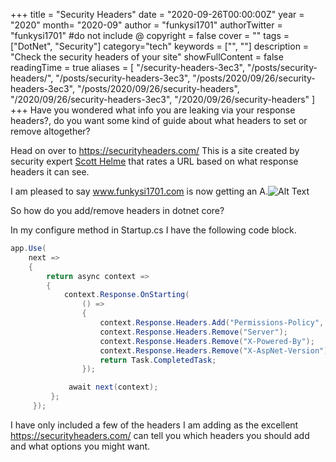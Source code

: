 +++
title = "Security Headers"
date = "2020-09-26T00:00:00Z"
year = "2020"
month= "2020-09"
author = "funkysi1701"
authorTwitter = "funkysi1701" #do not include @
copyright = false
cover = ""
tags = ["DotNet", "Security"]
category="tech"
keywords = ["", ""]
description = "Check the security headers of your site"
showFullContent = false
readingTime = true
aliases = [
    "/security-headers-3ec3",
    "/posts/security-headers/",
    "/posts/security-headers-3ec3",
    "/posts/2020/09/26/security-headers-3ec3",
    "/posts/2020/09/26/security-headers",
    "/2020/09/26/security-headers-3ec3",
    "/2020/09/26/security-headers"
]
+++
Have you wondered what info you are leaking via your response headers?, do you want some kind of guide about what headers to set or remove altogether?

Head on over to https://securityheaders.com/ This is a site created by security expert [Scott Helme](https://scotthelme.co.uk) that rates a URL based on what response headers it can see.

I am pleased to say www.funkysi1701.com is now getting an A.![Alt Text](/images/2020/07rwumi94fz141hwessu.PNG)

So how do you add/remove headers in dotnet core?

In my configure method in Startup.cs I have the following code block.

```csharp
app.Use(
    next =>
    {
        return async context =>
        {
            context.Response.OnStarting(
                () =>
                {
                    context.Response.Headers.Add("Permissions-Policy", "microphone=()");     
                    context.Response.Headers.Remove("Server");
                    context.Response.Headers.Remove("X-Powered-By");
                    context.Response.Headers.Remove("X-AspNet-Version");
                    return Task.CompletedTask;
                });

             await next(context);
         };
     });
```
I have only included a few of the headers I am adding as the excellent https://securityheaders.com/ can tell you which headers you should add and what options you might want.
